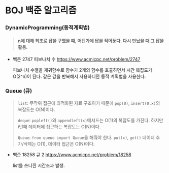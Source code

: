 # BOJ 백준 알고리즘

### DynamicProgramming(동적계획법) 

> ####  n에 대해 최초로 답을 구했을 때, 어딘가에 답을 적어둔다. 다시 만났을 때 그 답을 활용.

- 백준 2747 피보나치 수 https://www.acmicpc.net/problem/2747

  피보나치 수열을 재귀함수로 함수가 2개의 함수를 호출하면서 시간 복잡도가 O(2^n)이 된다. 같은 값을 반복해서 사용하니깐 동적 계획법을 사용한다. 

  

### Queue (큐)

> `list`: 무작위 접근에 최적화된 자료 구조이기 때문에 `pop(0)`, `insert(0,x)`의 복잡도는 O(N)이다. 
>
> `deque`: `popleft()`와 `appendleft(x)`메서드는 O(1)의 복잡도를 가진다. 하지만 i번째 데이터에 접근하는 복잡도는 O(N)이다. 
>
> `Queue`: `from queue import Queue`을 해줘야 한다.  `put(x)`, `get()` 데이터 추가/삭제는 O(1), 데이터 접근은 O(N)이다.  

- 백준 18258 큐 2 https://www.acmicpc.net/problem/18258

  list를 쓰니깐 시간초과 발생. 

  